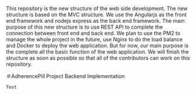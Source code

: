 This repository is the new structure of the web side development. The new structure is based on the MVC structure. We
use the Angularjs as the front end framework and nodejs express as the back end framework. The main purpose of this new
structure is to use REST API to complete the connection between front end and back end. We plan to use the PM2 to manage
the whole project in the future, use Nginx to do the load balance and Docker to deploy the web application. But for now,
our main purpose is the complete all the basic function of the web application. We will finish the structure as soon as
possible so that all of the contributors can work on this repository.


＃AdherencePill Project Backend Implementation

```
Test
```
